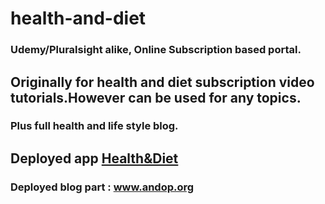 # health-and-diet
### Udemy/Pluralsight alike, Online Subscription based portal.
## Originally for health and diet subscription video tutorials.However can be used for any topics.
### Plus full health and life style blog. 
## Deployed app [Health&Diet](https://subscription-education.herokuapp.com/)
### Deployed blog part : www.andop.org

